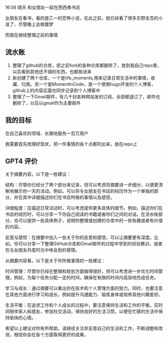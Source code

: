 16:56 晴天 和女朋友一起在西西弗书店

女朋友在看书，看的是乙一的恐怖小说，在此之前，她已经看了很多东野圭吾的小说了，尽管晚上会做噩梦

而我在继续整理之前的事情


## 流水账
1. 整理了github的仓库，把之前fork的各种仓库都删除了，放到我自己repo里，以后看到其他还不错的东西，也都放进来
2. 新创建了两个仓库，一个是life_moments,用来记录日常生活中的事情，收藏、归类。另一个是MomentInCode，是一个使用hugo开发的个人博客，github上的内容后面也同步记录到个人博客中
3. 整理了一下Gmail邮件，有几千封各种网站发的订阅，全部都退订了，邮件也删除了，以后以gmail作为主要邮件


## 我的目标
在自己喜欢的领域、长期地服务一百万用户

我需要首先梳理好现状，把一件事情的各个点都列出来，放在repo上

## GPT4 评价
关于摘要内容，以下是一些建议：

结构：尽管你已经分了两个部分来记录，但可以考虑将摘要进一步细分，以便更清晰地展示你一天的活动。例如，可以将与女朋友在书店的经历作为一个单独的部分，并在其中详细描述你们在书店所做的事情以及感受。

详细程度：在描述日常活动时，可以考虑提供更多具体的细节。例如，描述你们在书店的经历时，可以分享一下你自己阅读的书籍或者你们之间的对话。在流水账部分，也可以提供一些具体例子，说明你整理或创建的仓库中的一些有趣或者有价值的内容。

反思与感悟：在摘要中加入一些关于你的反思和感悟，可以让摘要更有深度。比如，你可以分享一下整理GitHub仓库和Gmail邮件的过程中学到的经验教训，或者在与女朋友共度时光中体会到的感情。

从摘要内容看，以下是关于你所做事情的一些建议：

时间管理：尽管你已经在整理和规划方面做得很好，但可以考虑进一步优化时间管理。例如，为每个任务分配一定的时间，确保在有限的时间内高效地完成任务。

学习与成长：通过摘要可以看出你在技术和个人管理方面的努力。同时，也要注意在其他方面进行学习和成长，例如提升沟通能力、锻炼身体或培养其他兴趣爱好。

生活平衡：在追求工作和个人成长的过程中，要注意保持生活和工作的平衡。花时间陪伴家人和朋友，参加社交活动，保持良好的生活习惯，以便在忙碌的生活中保持愉快的心情。

希望以上建议对你有所帮助。请继续关注并反思自己的生活和工作，不断调整和改进，相信你会在各个方面取得更好的成果。